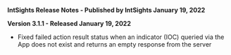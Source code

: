 **IntSights Release Notes - Published by IntSights January 19, 2022**


**Version 3.1.1 - Released January 19, 2022**

* Fixed failed action result status when an indicator (IOC) queried via the App does not exist and returns an empty response from the server